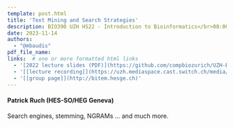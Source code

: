 ```yaml
---
template: post.html
title: 'Text Mining and Search Strategies'
description: BIO390 UZH HS22 - Introduction to Bioinformatics</br>08:00-09:45 @ UZH Irchel Y03-G-85
date: 2023-11-14
authors:
  - "@mbaudis"
pdf_file_name:
links:  # one or more formatted html links
  - '[2022 lecture slides (PDF)](https://github.com/compbiozurich/UZH-BIO390/raw/main/course-material/2022-11-15___Patrick-Ruch__Text-Mining__UZH-BIO390-HS22-lecture-09.pdf)'
  - '[[lecture recording]](https://uzh.mediaspace.cast.switch.ch/media/Introduction+to+Bioinformatics+-+Lecture+09A+Text+Mining/0_lyog8bfh)'
  - '[[group page]](http://bitem.hesge.ch)'
---
```


#### Patrick Ruch (HES-SO/HEG Geneva)

Search engines, stemming, NGRAMs ... and much more.
